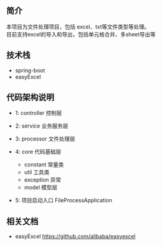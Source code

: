 ## 简介
 本项目为文件处理项目，包括 excel、txt等文件类型等处理。  
目前支持excel的导入和导出，包括单元格合并、多sheet导出等  
 
## 技术栈
  - spring-boot
  - easyExcel
  
## 代码架构说明
- 1: controller 控制层
- 2: service 业务服务层
- 3: processor 文件处理层
- 4: core 代码基础层
    - constant 常量类
    - util 工具类
    - exception 异常
    - model 模型层
    
- 5: 项目启动入口 FileProcessApplication

## 相关文档
   - easyExcel  https://github.com/alibaba/easyexcel